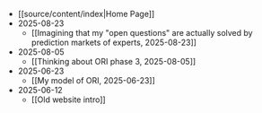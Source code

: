 - [[source/content/index|Home Page]]
- 2025-08-23
	- [[Imagining that my "open questions" are actually solved by prediction markets of experts, 2025-08-23]]
- 2025-08-05
	- [[Thinking about ORI phase 3, 2025-08-05]]
- 2025-06-23
	- [[My model of ORI, 2025-06-23]]
- 2025-06-12
	- [[Old website intro]]